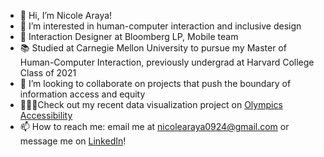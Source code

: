 - 👋 Hi, I’m Nicole Araya!
- 👀 I’m interested in human-computer interaction and inclusive design
- 🌱 Interaction Designer at Bloomberg LP, Mobile team
- 📚 Studied at Carnegie Mellon University to pursue my Master of Human-Computer Interaction, previously undergrad at Harvard College Class of 2021
- 💞️ I’m looking to collaborate on projects that push the boundary of information access and equity
- 🏃🏽‍♀️Check out my recent data visualization project on [Olympics Accessibility](https://nicolearaya.github.io/Olympics/)
- 📫 How to reach me: email me at nicolearaya0924@gmail.com or message me on [LinkedIn](https://www.linkedin.com/in/nicole-araya-76847213b/)!
